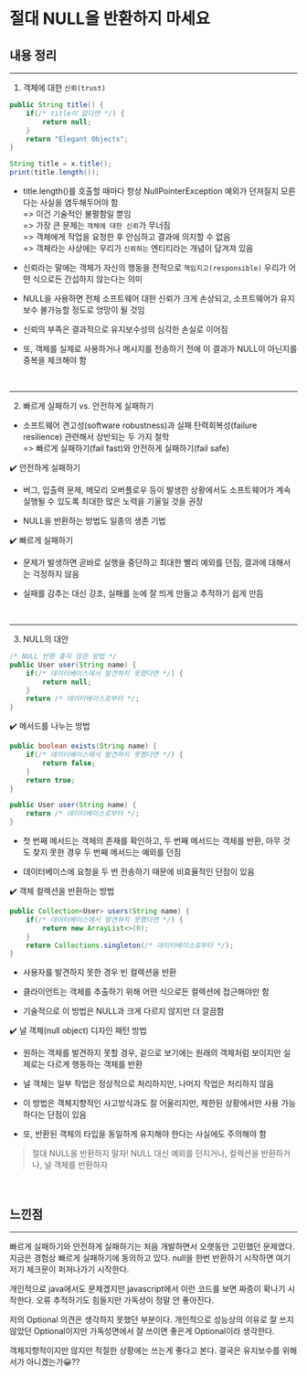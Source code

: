 # 절대 NULL을 반환하지 마세요
## 내용 정리

---
1. 객체에 대한 `신뢰(trust)` <br>

```java
public String title() {
    if(/* title이 없다면 */) {
        return null;
    }
    return "Elegant Objects";
}

String title = x.title();
print(title.length());
```

* title.length()를 호출할 때마다 항상 NullPointerException 예외가 던져질지 모른다는 사실을 염두해두어야 함 <br>
=> 이건 기술적인 불펼함일 뿐임 <br>
=> 가장 큰 문제는 `객체에 대한 신뢰`가 무너짐 <br>
=> 객체에게 작업을 요청한 후 안심하고 결과에 의지할 수 없음 <br>
=> 객체라는 사상에는 우리가 `신뢰하는` 엔티티라는 개념이 담겨져 있음 <br>

* 신뢰라는 말에는 객체가 자신의 행동을 전적으로 `책임지고(responsible)` 우리가 어떤 식으로든 간섭하지 않는다는 의미

* NULL을 사용하면 전체 소프트웨어 대한 신뢰가 크게 손상되고, 소프트웨어가 유지보수 불가능할 정도로 엉망이 될 것임

* 신뢰의 부족은 결과적으로 유지보수성의 심각한 손실로 이어짐

* 또, 객체를 실제로 사용하거나 메시지를 전송하기 전에 이 결과가 NULL이 아닌지를 중복을 체크해야 함

<br>

---
2. 빠르게 실패하기 vs. 안전하게 실패하기 <br>

* 소프트웨어 견고성(software robustness)과 실패 탄력회복성(failure resilience) 관련해서 상반되는 두 가지 철학 <br>
=> 빠르게 실패하기(fail fast)와 안전하게 실패하기(fail safe) <br>

✔️ 안전하게 실패하기

* 버그, 입출력 문제, 메모리 오버플로우 등이 발생한 상황에서도 소프트웨어가 계속 실행될 수 있도록 최대한 많은 노력을 기울일 것을 권장

* NULL을 반환하는 방법도 일종의 생존 기법

✔️ 빠르게 실패하기

* 문제가 발생하면 곧바로 실행을 중단하고 최대한 빨리 예외를 던짐, 결과에 대해서는 걱정하지 않음

* 실패를 감추는 대신 강조, 실패를 눈에 잘 띄게 만들고 추적하기 쉽게 만듬

<br>

---
3. NULL의 대안

```java
/* NULL 반환 좋지 않은 방법 */
public User user(String name) {
    if(/* 데이터베이스에서 발견하지 못했다면 */) {
        return null;
    }
    return /* 데이터베이스로부터 */;
}
```


✔️ 메서드를 나누는 방법

```java
public boolean exists(String name) {
    if(/* 데이터베이스에서 발견하지 못했다면 */) {
        return false;
    }
    return true;
}

public User user(String name) {
    return /* 데이터베이스로부터 */;
}
```

* 첫 번째 메서드는 객체의 존재를 확인하고, 두 번째 메서드는 객체를 반환, 아무 것도 찾지 못한 경우 두 번째 메서드는 예외를 던짐

* 데이터베이스에 요청을 두 번 전송하기 때문에 비효율적인 단점이 있음



✔️ 객체 컬렉션을 반환하는 방법

```java
public Collection<User> users(String name) {
    if(/* 데이터베이스에서 발견하지 못했다면 */) {
        return new ArrayList<>(0);
    }
    return Collections.singleton(/* 데이터베이스로부터 */);
}
```

* 사용자를 발견하지 못한 경우 빈 컬렉션을 반환

* 클라이언트는 객체를 추출하기 위해 어떤 식으로든 컬렉션에 접근해야만 함

* 기술적으로 이 방법은 NULL과 크게 다르지 않지만 더 깔끔함



✔️ 널 객체(null object) 디자인 패턴 방법

* 원하는 객체를 발견하지 못할 경우, 겉으로 보기에는 원래의 객체처럼 보이지만 실제로는 다르게 행동하는 객체를 반환

* 널 객체는 일부 작업은 정상적으로 처리하지만, 나머지 작업은 처리하지 않음

* 이 방법은 객체지향적인 사고방식과도 잘 어울리지만, 제한된 상황에서만 사용 가능하다는 단점이 있음

* 또, 반환된 객체의 타입을 동일하게 유지해야 한다는 사실에도 주의해야 함


> 절대 NULL을 반환하지 말자! NULL 대신 예외를 던지거나, 컬렉션을 반환하거나, 널 객체를 반환하자

<br>

## 느낀점
---

빠르게 실패하기와 안전하게 실패하기는 처음 개발하면서 오랫동안 고민했던 문제였다. 지금은 경험상 빠르게 실패하기에 동의하고 있다. null을 한번 반환하기 시작하면 여기저기 체크문이 퍼져나가기 시작한다. <br>

개인적으로 java에서도 문제겠지만 javascript에서 이런 코드를 보면 짜증이 확나기 시작한다. 오류 추적하기도 힘들지만 가독성이 정말 안 좋아진다. <br>

저의 Optional 의견은 생각하지 못했던 부분이다. 개인적으로 성능상의 이유로 잘 쓰지 않았던 Optional이지만 가독성면에서 잘 쓰이면 좋은게 Optional이라 생각한다. <br>

객체지향적이지만 않지만 적절한 상황에는 쓰는게 좋다고 본다. 결국은 유지보수를 위해서가 아니겠는가😀??

